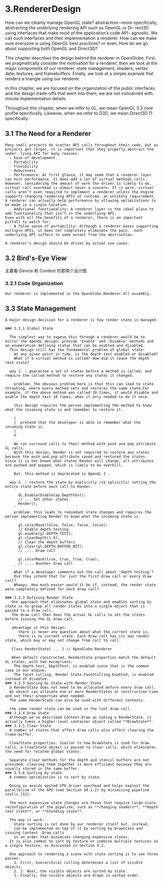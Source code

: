 # 3.RendererDesign
  How can we cleanly manage OpenGL state?
    abstraction—more specifically, abstracting the underlying rendering API such as OpenGL or Di- rect3D using interfaces that make most of the application’s code API- agnostic. We call such interfaces and their implementation a renderer.
  How can we make sure everyone is using OpenGL best practices? or even, How do we go about supporting both OpenGL and Direct3D?

  This chapter describes the design behind the renderer in OpenGlobe.
    First, we pragmatically consider the motivation for a renderer,
    then we look at the major components of our renderer: state management, shaders, vertex data, textures, and framebuffers.
    Finally, we look at a simple example that renders a triangle using our renderer.

  In this chapter, we are focused on the organization of the public interfaces and the design trade-offs that went into them; we are not concerned with minute implementation details.

  Throughout this chapter, when we refer to GL, we mean OpenGL 3.3 core profile specifically. Likewise, when we refer to D3D, we mean Direct3D 11 specifically.

  ## 3.1 The Need for a Renderer
    Many small projects do scatter API calls throughout their code, but as projects get larger, it is important that they properly abstract the under- lying API for many reasons:
      - Ease of development.
      - Portability
      - Flexibility
      - Robustness
      - Performance: At first glance, it may seem that a renderer layer can hurt performance. It does add a lot of virtual methods calls. However, considering the amount of work the driver is likely to do, virtual call overhead is almost never a concern. If it were, virtual calls aren’t even required to implement a renderer unless the engine supports changing rendering APIs at runtime, an unlikely requirement.    A renderer can actually help performance by allowing optimizations to be made in a single location.
      - Additional functionality: A renderer layer is the ideal place to add functionality that isn’t in the underlying API.
    Even with all the benefits of a renderer, there is an important pitfall to watch for:
      - A false sense of portability: Although a renderer eases supporting multiple APIs, it does not completely eliminate the pain.  each underlying API suffers to some extent from the abstraction.

    A renderer’s design should be driven by actual use cases.

  ## 3.2 Bird's-Eye View
   主要看 Device 和 Content 的那两个设计图
   ### 3.2.1 Code Organization
    Our renderer is implemented in the OpenGlobe.Renderer.dll assembly.
  ## 3.3 State Management
    A major design decision for a renderer is how render state is managed.

    ### 3.3.1 Global State

      The simplest way to expose this through a renderer would be to mirror the openGL design: provide 'Enable' and 'Disable' methods and an enumeration defining states that can be enabled and disabled.
      This design still has the fundamental problem of global state:
        At any given point in time, is the depth test enabled or disabled?
        What if a virtual method is called? How did it leave the depth test state?

      way 1. : guarantee a set of states before a method is called, and require the called method to restore any states it changed.

        problem: The obvious problem here is that this can lead to state thrashing, where every method sets and restores the same state.For example, if the above method was called 10 times, it would disable and enable the depth test 10 times, when it only needed to do it once.

        this design requires the person implementing the method to know what the incoming state is and remember to restore it.

        |
        |  pretend that the developer is able to remember what the incoming state is.
        |
        V

        We can surround calls to their method with push and pop attribute GL calls.
        With this design, Render is not required to restore any states because the push and pop attribute saved and restored the states. Since it is not known what states Render will change, all attributes are pushed and popped, which is likely to be overkill.

        But, this method is deprecated in OpenGL 3 .

      way 2. : restore the state by explicitly /ik'splisitli/ setting the entire state before each call to Render.
        `
          GL.Enable(EnableCap.DepthTest);
          // ... Set other states
          Render();
        `
        problem: this leads to redundant state changes and requires the person implementing Render to know what the incoming state is.
        `
          gl.colorMask(false, false, false, false);
          // Enable depth testing
          gl.enable(gl.DEPTH_TEST);
          gl.clearDepth(1.0);
          // Clear the depth buffers
          gl.clear(gl.DEPTH_BUFFER_BIT);
          // .... Draw call

          gl.colorMask(true, true, true, true);
          // .... Another draw call
        `
        What if a developer comments out the call about 'depth testing'?
        Did they intend that for just the first draw call or every draw call?
        Whoops. How much easier would it be if, instead, the render state were completely defined for each draw call?

    ### 3.3.2 Defining Render State
       One approach that eliminates global state and enables sorting by state is to group all render states into a single object that is passed to a draw call.
       The draw call then does the actual GL calls to set the states before issuing the GL draw call.

       advantage in this design:
          there is never any question about what the current state is;
          there is no current state. Each draw call has its own render state, which may or may not change from call to call.

       Class RenderState{ ... } // OpenGlobe.Renderer

       When default constructed, RenderState properties match the default GL states, with two exceptions:
        The depth test, DepthTest, is enabled since that is the common case in our engine;
        The facet culling, Render State.FacetCulling.Enabled, is enabled instead of disabled.
    ### 3.3.3 Syncing GL State with Render State
      a RenderState does not need to be allocated before every draw call.
      An object can allocate one or more RenderStates at construction time and set their properties when needed.
      The same RenderState can also be used with different contexts.

      the same render state can be used in the last draw call.
    ### 3.3.4 Draw State
      Although we’ve described Context.Draw as taking a RenderState, it actually takes a higher-level container object called **DrawState**.
    ### 3.3.5 Clear State
      A number of states that affect draw calls also affect clearing the frame-buffer.

      ClearState properties. Similar to how DrawState is used for draw calls, a ClearState object is passed to clear calls, which eliminates the need for related global states.

      Separate clear methods for the depth and stencil buffers are not provided; clearing them together is more efficient because they are usually stored in the same buffer.
    ### 3.3.6 Sorting by state
      A common optimization is to sort by state.

      Doing so avoids wasted CPU driver overhead and helps exploit the parallelism of the GPU (see Section 10.1.2) by minimizing pipeline stalls [52].

      The most expensive state changes are those that require large-scale reconfiguration of the pipeline, such as **changing shaders**, **depth test state**, or **blending state**.

      The way it work:
        State sorting is not done by our renderer itself but, instead,
        can be implemented on top of it by sorting by DrawState and issuing Context .Draw calls
        in an order that minimizes changing expensive states.
      It is also common to sort by texture or combine multiple textures in a single texture, as discussed in Section 9.2.

      One approach to rendering a scene with state sorting is to use three passes:
        1. First, hierarchical culling determines a list of visible objects.
        2. 2. Next, the visible objects are sorted by state.
        3. Finally, the visible objects are drawn in sorted order.

